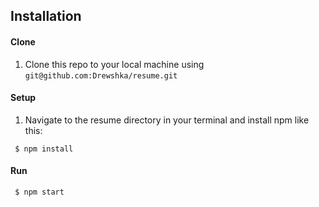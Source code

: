 ## Installation

#### Clone

1. Clone this repo to your local machine using `git@github.com:Drewshka/resume.git`

#### Setup

1. Navigate to the resume directory in your terminal and install npm like this:

```
 $ npm install
```

#### Run

```
 $ npm start
```
